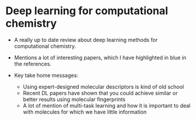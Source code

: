 # Deep learning for computational chemistry

* A really up to date review about deep learning methods for computational chemistry. 

* Mentions a lot of interesting papers, which I have highlighted in blue in the references.

* Key take home messages:
  * Using expert-designed molecular descriptors is kind of old school
  * Recent DL papers have shown that you could achieve similar or better results using molecular fingerprints
  * A lot of mention of multi-task learning and how it is important to deal with molecules for which we have little information
